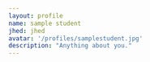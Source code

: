 ```yaml
---
layout: profile
name: sample student
jhed: jhed
avatar: '/profiles/samplestudent.jpg'
description: "Anything about you."
---
```

